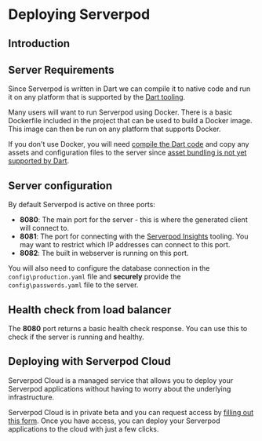 # Deploying Serverpod

## Introduction

## Server Requirements

Since Serverpod is written in Dart we can compile it to native code and run it on any platform that is supported by the [Dart tooling](https://dart.dev/get-dart#system-requirements).

Many users will want to run Serverpod using Docker. There is a basic Dockerfile included in the project that can be used to build a Docker image. This image can then be run on any platform that supports Docker.

If you don't use Docker, you will need [compile the Dart code](https://dart.dev/tools/dart-compile) and copy any assets and configuration files to the server since [asset bundling is not yet supported by Dart](https://github.com/dart-lang/sdk/issues/55195).

## Server configuration

By default Serverpod is active on three ports:

- **8080**: The main port for the server - this is where the generated client will connect to.
- **8081**: The port for connecting with the [Serverpod Insights](../tools/insights) tooling. You may want to restrict which IP addresses can connect to this port.
- **8082**: The built in webserver is running on this port.

You will also need to configure the database connection in the `config\production.yaml` file and **securely** provide the `config\passwords.yaml` file to the server.

## Health check from load balancer

The **8080** port returns a basic health check response. You can use this to check if the server is running and healthy.

## Deploying with Serverpod Cloud

Serverpod Cloud is a managed service that allows you to deploy your Serverpod applications without having to worry about the underlying infrastructure.

Serverpod Cloud is in private beta and you can request access by [filling out this form](https://docs.google.com/forms/d/e/1FAIpQLSfBteB7hoLJ2xPgs0CXj9RpLt2gogvJZSpEv2ye8ziWuXfGFA/viewform). Once you have access, you can deploy your Serverpod applications to the cloud with just a few clicks.
